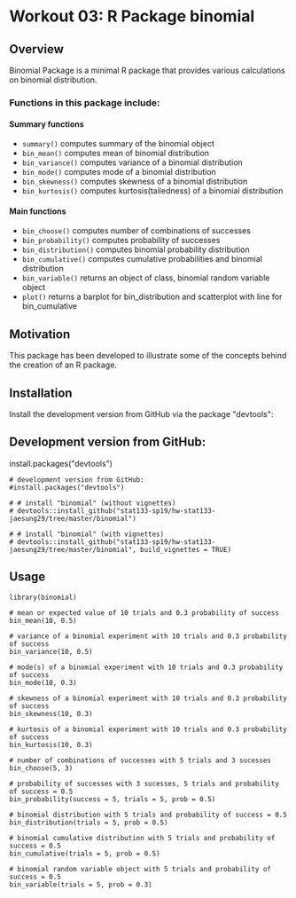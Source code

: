# Workout 03: R Package binomial

## Overview
Binomial Package is a minimal R package that provides various calculations on binomial distribution.

### Functions in this package include:

#### Summary functions
- `summary()` computes summary of the binomial object
- `bin_mean()` computes mean of binomial distribution
- `bin_variance()` computes variance of a binomial distribution
- `bin_mode()` computes mode of a binomial distribution
- `bin_skewness()` computes skewness of a binomial distribution
- `bin_kurtosis()` computes kurtosis(tailedness) of a binomial distribution

#### Main functions
- `bin_choose()` computes number of combinations of successes
- `bin_probability()` computes probability of successes
- `bin_distribution()` computes binomial probability distribution
- `bin_cumulative()` computes cumulative probabilities and binomial distribution
- `bin_variable()` returns an object of class, binomial random variable object
- `plot()` returns a barplot for bin_distribution and scatterplot with line for bin_cumulative

## Motivation
This package has been developed to illustrate some of the concepts behind the creation of an R package.

## Installation
Install the development version from GitHub via the package "devtools":

## Development version from GitHub:
install.packages("devtools") 
```{r}
# development version from GitHub:
#install.packages("devtools")

# # install "binomial" (without vignettes)
# devtools::install_github("stat133-sp19/hw-stat133-jaesung29/tree/master/binomial")

# # install "binomial" (with vignettes)
# devtools::install_github("stat133-sp19/hw-stat133-jaesung29/tree/master/binomial", build_vignettes = TRUE)
```

## Usage
```{r}
library(binomial)

# mean or expected value of 10 trials and 0.3 probability of success
bin_mean(10, 0.5)

# variance of a binomial experiment with 10 trials and 0.3 probability of success
bin_variance(10, 0.5)

# mode(s) of a binomial experiment with 10 trials and 0.3 probability of success
bin_mode(10, 0.3)

# skewness of a binomial experiment with 10 trials and 0.3 probability of success
bin_skewness(10, 0.3)

# kurtosis of a binomial experiment with 10 trials and 0.3 probability of success
bin_kurtosis(10, 0.3)

# number of combinations of successes with 5 trials and 3 sucesses
bin_choose(5, 3)

# probability of successes with 3 sucesses, 5 trials and probability of success = 0.5
bin_probability(success = 5, trials = 5, prob = 0.5)

# binomial distribution with 5 trials and probability of success = 0.5
bin_distribution(trials = 5, prob = 0.5)

# binomial cumulative distribution with 5 trials and probability of success = 0.5
bin_cumulative(trials = 5, prob = 0.5)

# binomial random variable object with 5 trials and probability of success = 0.5
bin_variable(trials = 5, prob = 0.3)
```
